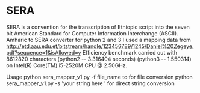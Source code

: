 # SERA
SERA is a convention for the transcription of Ethiopic script into the seven bit American Standard for Computer Information Interchange (ASCII).
Amharic to SERA converter for  python 2 and 3
I used a mapping data from http://etd.aau.edu.et/bitstream/handle/123456789/1245/Daniel%20Zegeye.pdf?sequence=1&isAllowed=y
Efficiency benchmark carried out with 8612820 characters (python2 -- 3.316404 seconds) (python3 -- 1.550314) on Intel(R) Core(TM) i5-2520M CPU @ 2.50GHz.

Usage 
    python sera_mapper_v1.py -f file_name to for file conversion 
		python sera_mapper_v1.py -s \'your string here \' for direct string conversion

